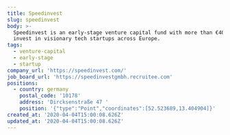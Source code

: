 ```yaml
---
title: Speedinvest
slug: speedinvest
body: >-
  Speedinvest is an early-stage venture capital fund with more than €400m to
  invest in visionary tech startups across Europe.
tags:
  - venture-capital
  - early-stage
  - startup
company_url: 'https://speedinvest.com/'
job_board_url: 'https://speedinvestgmbh.recruitee.com'
positions:
  - country: germany
    postal_code: '10178'
    address: 'Dircksenstraße 47 '
    position: '{"type":"Point","coordinates":[52.523689,13.404904]}'
created_at: '2020-04-04T15:00:08.626Z'
updated_at: '2020-04-04T15:00:08.626Z'
---
```


